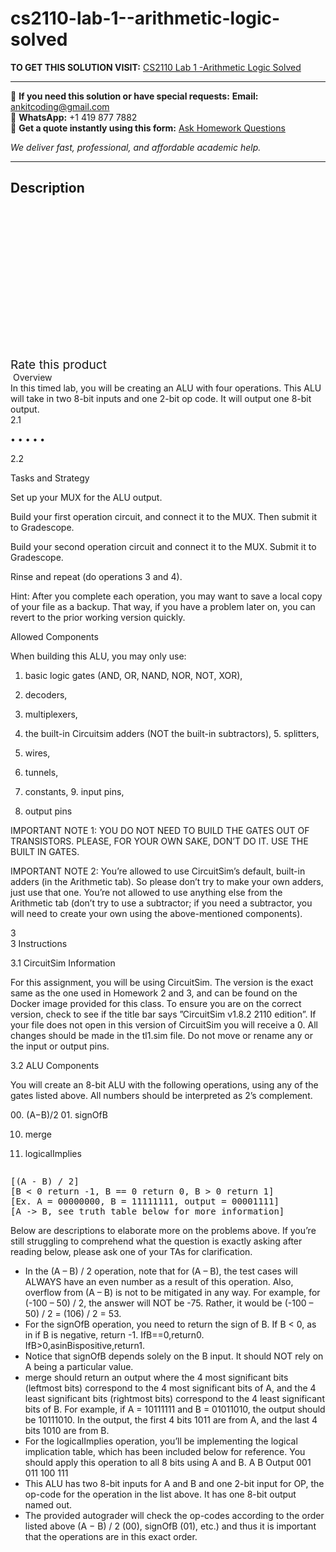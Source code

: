 # cs2110-lab-1--arithmetic-logic-solved
**TO GET THIS SOLUTION VISIT:** [CS2110 Lab 1 -Arithmetic Logic Solved](https://www.ankitcodinghub.com/product/cs2110-lab-1-arithmetic-logic-solved/)


---

📩 **If you need this solution or have special requests:** **Email:** ankitcoding@gmail.com  
📱 **WhatsApp:** +1 419 877 7882  
📄 **Get a quote instantly using this form:** [Ask Homework Questions](https://www.ankitcodinghub.com/services/ask-homework-questions/)

*We deliver fast, professional, and affordable academic help.*

---

<h2>Description</h2>



<div class="kk-star-ratings kksr-auto kksr-align-center kksr-valign-top" data-payload="{&quot;align&quot;:&quot;center&quot;,&quot;id&quot;:&quot;92789&quot;,&quot;slug&quot;:&quot;default&quot;,&quot;valign&quot;:&quot;top&quot;,&quot;ignore&quot;:&quot;&quot;,&quot;reference&quot;:&quot;auto&quot;,&quot;class&quot;:&quot;&quot;,&quot;count&quot;:&quot;0&quot;,&quot;legendonly&quot;:&quot;&quot;,&quot;readonly&quot;:&quot;&quot;,&quot;score&quot;:&quot;0&quot;,&quot;starsonly&quot;:&quot;&quot;,&quot;best&quot;:&quot;5&quot;,&quot;gap&quot;:&quot;4&quot;,&quot;greet&quot;:&quot;Rate this product&quot;,&quot;legend&quot;:&quot;0\/5 - (0 votes)&quot;,&quot;size&quot;:&quot;24&quot;,&quot;title&quot;:&quot;CS2110 Lab 1 -Arithmetic Logic Solved&quot;,&quot;width&quot;:&quot;0&quot;,&quot;_legend&quot;:&quot;{score}\/{best} - ({count} {votes})&quot;,&quot;font_factor&quot;:&quot;1.25&quot;}">

<div class="kksr-stars">

<div class="kksr-stars-inactive">
            <div class="kksr-star" data-star="1" style="padding-right: 4px">


<div class="kksr-icon" style="width: 24px; height: 24px;"></div>
        </div>
            <div class="kksr-star" data-star="2" style="padding-right: 4px">


<div class="kksr-icon" style="width: 24px; height: 24px;"></div>
        </div>
            <div class="kksr-star" data-star="3" style="padding-right: 4px">


<div class="kksr-icon" style="width: 24px; height: 24px;"></div>
        </div>
            <div class="kksr-star" data-star="4" style="padding-right: 4px">


<div class="kksr-icon" style="width: 24px; height: 24px;"></div>
        </div>
            <div class="kksr-star" data-star="5" style="padding-right: 4px">


<div class="kksr-icon" style="width: 24px; height: 24px;"></div>
        </div>
    </div>

<div class="kksr-stars-active" style="width: 0px;">
            <div class="kksr-star" style="padding-right: 4px">


<div class="kksr-icon" style="width: 24px; height: 24px;"></div>
        </div>
            <div class="kksr-star" style="padding-right: 4px">


<div class="kksr-icon" style="width: 24px; height: 24px;"></div>
        </div>
            <div class="kksr-star" style="padding-right: 4px">


<div class="kksr-icon" style="width: 24px; height: 24px;"></div>
        </div>
            <div class="kksr-star" style="padding-right: 4px">


<div class="kksr-icon" style="width: 24px; height: 24px;"></div>
        </div>
            <div class="kksr-star" style="padding-right: 4px">


<div class="kksr-icon" style="width: 24px; height: 24px;"></div>
        </div>
    </div>
</div>


<div class="kksr-legend" style="font-size: 19.2px;">
            <span class="kksr-muted">Rate this product</span>
    </div>
    </div>
<div class="page" title="Page 1">
<div class="layoutArea">
<div class="column">
&nbsp;Overview

</div>
</div>
</div>
<div class="page" title="Page 3">
<div class="layoutArea">
<div class="column">
In this timed lab, you will be creating an ALU with four operations. This ALU will take in two 8-bit inputs and one 2-bit op code. It will output one 8-bit output.

</div>
</div>
<div class="layoutArea">
<div class="column">
2.1

• • • • •

2.2

</div>
<div class="column">
Tasks and Strategy

Set up your MUX for the ALU output.

Build your first operation circuit, and connect it to the MUX. Then submit it to Gradescope.

Build your second operation circuit and connect it to the MUX. Submit it to Gradescope.

Rinse and repeat (do operations 3 and 4).

Hint: After you complete each operation, you may want to save a local copy of your file as a backup. That way, if you have a problem later on, you can revert to the prior working version quickly.

Allowed Components

</div>
</div>
<div class="layoutArea">
<div class="column">
When building this ALU, you may only use:

1. basic logic gates (AND, OR, NAND, NOR, NOT, XOR),

2. decoders,

3. multiplexers,

4. the built-in Circuitsim adders (NOT the built-in subtractors), 5. splitters,

6. wires,

7. tunnels,

8. constants, 9. input pins,

10. output pins

IMPORTANT NOTE 1: YOU DO NOT NEED TO BUILD THE GATES OUT OF TRANSISTORS. PLEASE, FOR YOUR OWN SAKE, DON’T DO IT. USE THE BUILT IN GATES.

IMPORTANT NOTE 2: You’re allowed to use CircuitSim’s default, built-in adders (in the Arithmetic tab). So please don’t try to make your own adders, just use that one. You’re not allowed to use anything else from the Arithmetic tab (don’t try to use a subtractor; if you need a subtractor, you will need to create your own using the above-mentioned components).

</div>
</div>
<div class="layoutArea">
<div class="column">
3

</div>
</div>
</div>
<div class="page" title="Page 4">
<div class="layoutArea">
<div class="column">
3 Instructions

3.1 CircuitSim Information

For this assignment, you will be using CircuitSim. The version is the exact same as the one used in Homework 2 and 3, and can be found on the Docker image provided for this class. To ensure you are on the correct version, check to see if the title bar says ”CircuitSim v1.8.2 2110 edition”. If your file does not open in this version of CircuitSim you will receive a 0. All changes should be made in the tl1.sim file. Do not move or rename any or the input or output pins.

3.2 ALU Components

You will create an 8-bit ALU with the following operations, using any of the gates listed above. All numbers should be interpreted as 2’s complement.

</div>
</div>
<div class="layoutArea">
<div class="column">
00. (A−B)/2 01. signOfB

10. merge

11. logicalImplies

</div>
<div class="column">
<pre>[(A - B) / 2]
[B &lt; 0 return -1, B == 0 return 0, B &gt; 0 return 1]
[Ex. A = 00000000, B = 11111111, output = 00001111]
[A -&gt; B, see truth table below for more information]
</pre>
</div>
</div>
<div class="layoutArea">
<div class="column">
Below are descriptions to elaborate more on the problems above. If you’re still struggling to comprehend what the question is exactly asking after reading below, please ask one of your TAs for clarification.

<ul>
<li>In the (A – B) / 2 operation, note that for (A – B), the test cases will ALWAYS have an even number as a result of this operation. Also, overflow from (A – B) is not to be mitigated in any way. For example, for (-100 – 50) / 2, the answer will NOT be -75. Rather, it would be (-100 – 50) / 2 = (106) / 2 = 53.</li>
<li>For the signOfB operation, you need to return the sign of B. If B &lt; 0, as in if B is negative, return -1. IfB==0,return0. IfB&gt;0,asinBispositive,return1.</li>
<li>Notice that signOfB depends solely on the B input. It should NOT rely on A being a particular value.</li>
<li>merge should return an output where the 4 most significant bits (leftmost bits) correspond to the 4 most significant bits of A, and the 4 least significant bits (rightmost bits) correspond to the 4 least significant bits of B. For example, if A = 10111111 and B = 01011010, the output should be 10111010. In the output, the first 4 bits 1011 are from A, and the last 4 bits 1010 are from B.</li>
<li>For the logicalImplies operation, you’ll be implementing the logical implication table, which has been included below for reference. You should apply this operation to all 8 bits using A and B.
A B Output 001 011 100 111
</li>
<li>This ALU has two 8-bit inputs for A and B and one 2-bit input for OP, the op-code for the operation in the list above. It has one 8-bit output named out.</li>
<li>The provided autograder will check the op-codes according to the order listed above (A − B) / 2 (00), signOfB (01), etc.) and thus it is important that the operations are in this exact order.</li>
</ul>
</div>
</div>
<div class="layoutArea">
<div class="column"></div>
</div>
</div>
<div class="page" title="Page 5">
<div class="layoutArea"></div>
</div>
